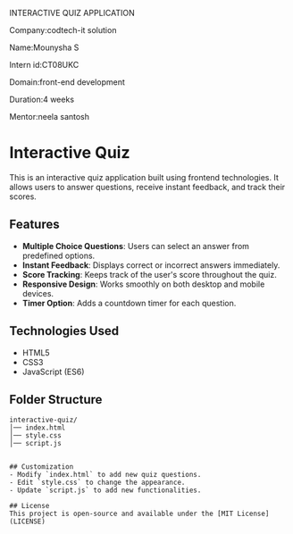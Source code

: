  INTERACTIVE QUIZ APPLICATION

 Company:codtech-it solution
 
 Name:Mounysha S
 
 Intern id:CT08UKC
 
 Domain:front-end development
 
 Duration:4 weeks
 
 Mentor:neela santosh

 # Interactive Quiz

This is an interactive quiz application built using frontend technologies. It allows users to answer questions, receive instant feedback, and track their scores.

## Features
- **Multiple Choice Questions**: Users can select an answer from predefined options.
- **Instant Feedback**: Displays correct or incorrect answers immediately.
- **Score Tracking**: Keeps track of the user's score throughout the quiz.
- **Responsive Design**: Works smoothly on both desktop and mobile devices.
- **Timer Option**: Adds a countdown timer for each question.

## Technologies Used
- HTML5
- CSS3
- JavaScript (ES6)



## Folder Structure
```
interactive-quiz/
│── index.html
│── style.css
│── script.js


## Customization
- Modify `index.html` to add new quiz questions.
- Edit `style.css` to change the appearance.
- Update `script.js` to add new functionalities.

## License
This project is open-source and available under the [MIT License](LICENSE)

